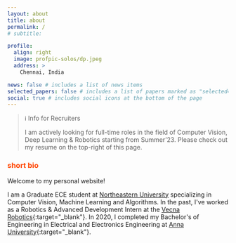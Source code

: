 ```yaml
---
layout: about
title: about
permalink: /
# subtitle:

profile:
  align: right
  image: profpic-solos/dp.jpeg
  address: >
    Chennai, India

news: false # includes a list of news items
selected_papers: false # includes a list of papers marked as "selected={true}"
social: true # includes social icons at the bottom of the page
---
```


> :information_source: Info for Recruiters
>
> I am actively looking for full-time roles in the field of Computer Vision, Deep Learning & Robotics starting from Summer’23. Please check out my resume on the top-right of this page.

### <span style="color:#ff4703">short bio</span>

Welcome to my personal website!

I am a Graduate ECE student at [Northeastern University](https://www.northeastern.edu/) specializing in Computer Vision, Machine Learning and Algorithms. In the past, I've worked as a Robotics & Advanced Development Intern at the [Vecna Robotics](https://www.vecnarobotics.com/){:target="\_blank"}. In 2020, I completed my Bachelor's of Engineering in Electrical and Electronics Engineering at [Anna University](https://www.annauniv.edu/){:target="\_blank"}.

<!-- ### <span style="color:#ff4703">research interests</span> -->

<!-- Write your biography here. Tell the world about yourself. Link to your favorite [subreddit](http://reddit.com). You can put a picture in, too. The code is already in, just name your picture `prof_pic.jpg` and put it in the `img/` folder.

Put your address / P.O. box / other info right below your picture. You can also disable any these elements by editing `profile` property of the YAML header of your `_pages/about.md`. Edit `_bibliography/papers.bib` and Jekyll will render your [publications page](/al-folio/publications/) automatically.

Link to your social media connections, too. This theme is set up to use [Font Awesome icons](http://fortawesome.github.io/Font-Awesome/) and [Academicons](https://jpswalsh.github.io/academicons/), like the ones below. Add your Facebook, Twitter, LinkedIn, Google Scholar, or just disable all of them. -->
